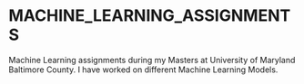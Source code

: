 # MACHINE_LEARNING_ASSIGNMENTS


Machine Learning assignments during my Masters at University of Maryland Baltimore County. I have worked on different Machine Learning Models.

